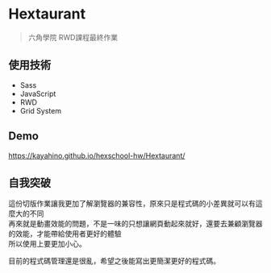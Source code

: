 # Hextaurant
> 六角學院 RWD課程最終作業

## 使用技術
- Sass
- JavaScript
- RWD
- Grid System

## Demo
https://kayahino.github.io/hexschool-hw/Hextaurant/

## 自我突破

這份切版作業讓我更加了解瀏覽器的兼容性，原來只是程式碼的小差異就可以有這麼大的不同     
再來就是動畫效能的問題，不是一味的只想讓網頁動起來就好，還要去兼顧瀏覽器的效能，才能帶給使用者更好的體驗   
所以使用上要更加小心。
    
目前的程式碼管理還是很亂，希望之後能寫出更簡潔更好的程式碼。